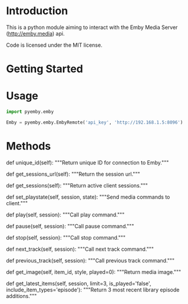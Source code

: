 # Introduction

This is a python module aiming to interact with the Emby Media Server (http://emby.media) api.

Code is licensed under the MIT license.

Getting Started
===============

# Usage

```python
import pyemby.emby

Emby = pyemby.emby.EmbyRemote('api_key', 'http://192.168.1.5:8096')
```

# Methods

def unique_id(self):
"""Return unique ID for connection to Emby."""

def get_sessions_url(self):
"""Return the session url."""

def get_sessions(self):
"""Return active client sessions."""

def set_playstate(self, session, state):
"""Send media commands to client."""
       
def play(self, session):
"""Call play command."""

def pause(self, session):
"""Call pause command."""

def stop(self, session):
"""Call stop command."""

def next_track(self, session):
"""Call next track command."""

def previous_track(self, session):
"""Call previous track command."""

def get_image(self, item_id, style, played=0):
"""Return media image."""

def get_latest_items(self, session, limit=3, is_played='false', include_item_types='episode'):
"""Return 3 most recent library episode additions."""
